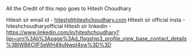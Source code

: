 All the Credit of this repo goes to Hitesh Choudhary

Hitesh sir email id - hitesh@hiteshchoudhary.com
Hitesh sir official insta - hiteshchoudharyofficial
Hitesh sir linkedin - https://www.linkedin.com/in/hiteshchoudhary?lipi=urn%3Ali%3Apage%3Ad_flagship3_profile_view_base_contact_details%3BIWB6CIlFSeWH49uNwpI4sw%3D%3D